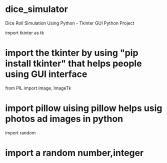 # dice_simulator
Dice Roll Simulation Using Python - Tkinter GUI Python Project


import tkinter as tk
# import the tkinter by using "pip install tkinter" that helps people using GUI interface 
from PIL import Image, ImageTk 
# import pillow uising pillow helps usig photos ad images in python 
import random
# import a random number,integer
